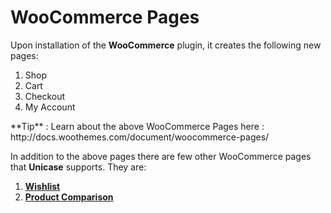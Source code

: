 # WooCommerce Pages

Upon installation of the **WooCommerce** plugin, it creates the following new pages:

1. Shop
2. Cart
3. Checkout
4. My Account

<div class="alert alert-info">**Tip** : Learn about the above WooCommerce Pages here : http://docs.woothemes.com/document/woocommerce-pages/</div>

In addition to the above pages there are few other WooCommerce pages that **Unicase** supports. They are:

1. [**Wishlist**](wishlist.md)
2. [**Product Comparison**](product_comparison.md)


